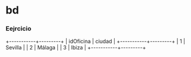 # bd


### Eejrcicio 
+-----------+---------+
| idOficina | ciudad  |
+-----------+---------+
|         1 | Sevilla      |
|         2 | Málaga    |
|         3 | Ibiza        |
+-----------+---------+

### 
